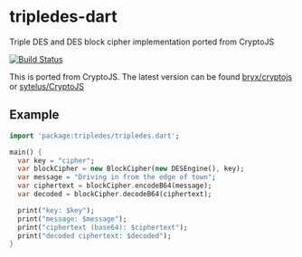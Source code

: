 # tripledes-dart

Triple DES and DES block cipher implementation ported from CryptoJS

[![Build Status](https://travis-ci.org/johnpryan/tripledes-dart.svg?branch=master)](https://travis-ci.org/johnpryan/tripledes-dart)

This is ported from CryptoJS.  The latest version can be found
[bryx/cryptojs][crypto-js1] or [sytelus/CryptoJS][crypto-js2]

[crypto-js1]: https://github.com/brix/crypto-js
[crypto-js2]: https://github.com/sytelus/CryptoJS


## Example

```dart
import 'package:tripledes/tripledes.dart';

main() {
  var key = "cipher";
  var blockCipher = new BlockCipher(new DESEngine(), key);
  var message = "Driving in from the edge of town";
  var ciphertext = blockCipher.encodeB64(message);
  var decoded = blockCipher.decodeB64(ciphertext);

  print("key: $key");
  print("message: $message");
  print("ciphertext (base64): $ciphertext");
  print("decoded ciphertext: $decoded");
}
  ```